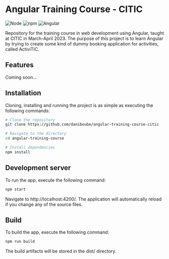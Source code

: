 # Angular Training Course - CITIC

![Node](https://badgen.net/badge/node/v9.6.1/green) ![npm](https://badgen.net/badge/npm/v16.18.0/green) ![Angular](https://badgen.net/badge/angular/v15.2.2/green)

Repository for the training course in web development using Angular, taught at CITIC in March-April 2023. The purpose of this project is to learn Angular by trying to create some kind of dummy booking application for activities, called ActiviTIC.

## Features

Coming soon...

## Installation

Cloning, installing and running the project is as simple as executing the following commands:

```bash
# Clone the repository
git clone https://github.com/daniboube/angular-training-course-citic

# Navigate to the directory
cd angular-training-course

# Install dependencies
npm install
```

## Development server

To run the app, execute the following command:

```bash
npm start
```

Navigate to http://localhost:4200/. The application will automatically reload if you change any of the source files.

## Build

To build the app, execute the following command:

```bash
npm run build
```

The build artifacts will be stored in the dist/ directory.
